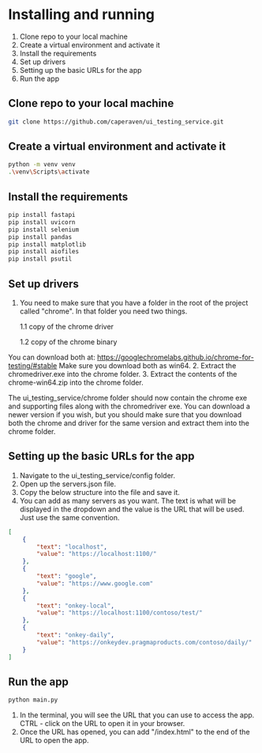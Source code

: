 # Installing and running

1. Clone repo to your local machine
2. Create a virtual environment and activate it
3. Install the requirements
4. Set up drivers
5. Setting up the basic URLs for the app
6. Run the app

## Clone repo to your local machine

```bash
git clone https://github.com/caperaven/ui_testing_service.git
```

## Create a virtual environment and activate it

```bash
python -m venv venv
.\venv\Scripts\activate
```

## Install the requirements

```bash
pip install fastapi
pip install uvicorn
pip install selenium
pip install pandas
pip install matplotlib
pip install aiofiles
pip install psutil
```

## Set up drivers
1. You need to make sure that you have a folder in the root of the project called "chrome". In that folder you need two things.

    1.1 copy of the chrome driver

    1.2 copy of the chrome binary

You can download both at: https://googlechromelabs.github.io/chrome-for-testing/#stable Make sure you download both as win64.
2. Extract the chromedriver.exe into the chrome folder.
3. Extract the contents of the chrome-win64.zip into the chrome folder.

The ui_testing_service/chrome folder should now contain the chrome exe and supporting files along with the chromedriver exe. You can download a newer version if you wish, but you should make sure that you download both the chrome and driver for the same version and extract them into the chrome folder.

## Setting up the basic URLs for the app
1. Navigate to the ui_testing_service/config folder.
2. Open up the servers.json file.
3. Copy the below structure into the file and save it.
4. You can add as many servers as you want. The text is what will be displayed in the dropdown and the value is the URL that will be used. Just use the same convention.
```json
[
    {
        "text": "localhost",
        "value": "https://localhost:1100/"
    },
    {
        "text": "google",
        "value": "https://www.google.com"
    },
    {
        "text": "onkey-local",
        "value": "https://localhost:1100/contoso/test/"
    },
    {
        "text": "onkey-daily",
        "value": "https://onkeydev.pragmaproducts.com/contoso/daily/"
    }
]

```

## Run the app

```bash
python main.py
```
1. In the terminal, you will see the URL that you can use to access the app. CTRL - click on the URL to open it in your browser.
2. Once the URL has opened, you can add "/index.html" to the end of the URL to open the app.

